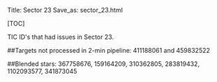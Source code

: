 Title: Sector 23 
Save_as: sector_23.html

[TOC]

TIC ID's that had issues in Sector 23.

##Targets not processed in 2-min pipeline:
411188061 and 459832522

##Blended stars:
367758676, 159164209, 310362805, 283819432, 1102093577, 341873045